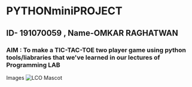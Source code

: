 # PYTHONminiPROJECT
## ID- 191070059  , Name-OMKAR RAGHATWAN

### AIM : To make a TIC-TAC-TOE two player game using python tools/liabraries that we've learned in our lectures of Programming LAB

Images
![LCO Mascot](https://www.google.com/imgres?imgurl=http%3A%2F%2Fcrystalclearfinances.com%2Fwp-content%2Fuploads%2F2016%2F06%2F3526260-Hand-drawn-tic-tac-toe-game-isolated-on-white-Stock-Photo.jpg&imgrefurl=http%3A%2F%2Fcrystalclearfinances.com%2Fradio%2Ftic-tac-toe%2F&tbnid=mYODJ0ahbpMzlM&vet=12ahUKEwjajrath9ztAhXCCXIKHauZD98QMyhHegUIARCDAQ..i&docid=CiTlPCODiDRFrM&w=1300&h=1109&q=tic%20tac%20toe&client=opera&ved=2ahUKEwjajrath9ztAhXCCXIKHauZD98QMyhHegUIARCDAQ/mascot.png "LCO")
